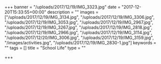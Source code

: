 +++
banner = "/uploads/2017/12/19/IMG_3323.jpg"
date = "2017-12-20T15:33:55+00:00"
description = ""
images = ["/uploads/2017/12/19/IMG_3134.jpg", "/uploads/2017/12/19/IMG_3306.jpg", "/uploads/2017/12/19/IMG_3053.jpg", "/uploads/2017/12/19/IMG_2967.jpg", "/uploads/2017/12/19/IMG_3267.jpg", "/uploads/2017/12/19/IMG_2818.jpg", "/uploads/2017/12/19/IMG_2966.jpg", "/uploads/2017/12/19/IMG_3114.jpg", "/uploads/2017/12/20/IMG_3006.jpg", "/uploads/2017/12/19/IMG_3159.jpg", "/images/activities.jpg", "/uploads/2017/12/19/IMG_2830-1.jpg"]
keywords = ""
tags = []
title = "School Life"
type = ""

+++
